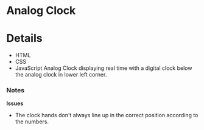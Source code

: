 # Analog Clock

# Details

-   HTML
-   CSS
-   JavaScript
    Analog Clock displaying real time with a digital clock below the analog clock in lower left corner.

### Notes

**Issues**

-   The clock hands don't always line up in the correct position according to the numbers.
